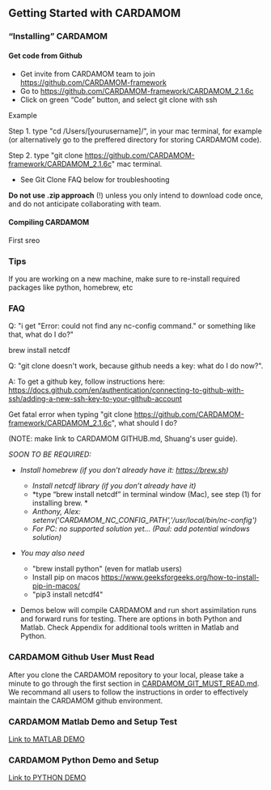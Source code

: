 ## Getting Started with CARDAMOM <a name="-getting-started"/>

### “Installing” CARDAMOM <a name="-installing--cardamom"/>

#### Get code from Github
+ Get invite from CARDAMOM team to join https://github.com/CARDAMOM-framework
+ Go to https://github.com/CARDAMOM-framework/CARDAMOM_2.1.6c
+ Click on green “Code” button, and select git clone with ssh

Example

Step 1. type "cd /Users/[yourusername]/", in your mac terminal, for example (or alternatively go to the preffered directory for storing CARDAMOM code).

Step 2. type "git clone https://github.com/CARDAMOM-framework/CARDAMOM_2.1.6c" mac terminal.
- See Git Clone FAQ below for troubleshooting

**Do not use .zip approach** (!) unless you only intend to download code once, and do not anticipate collaborating with team.


#### Compiling CARDAMOM

First sreo 

### Tips 

If you are working on a new machine, make sure to re-install required packages like python, homebrew, etc
 
 ### FAQ


Q: "i get "Error: could not find any nc-config command." or something like that, what do I do?"

 brew install netcdf
 
Q: "git clone doesn't work, because github needs a key: what do I do now?".

A: To get a github key, follow instructions here: https://docs.github.com/en/authentication/connecting-to-github-with-ssh/adding-a-new-ssh-key-to-your-github-account


 
 Get fatal error when typing "git clone https://github.com/CARDAMOM-framework/CARDAMOM_2.1.6c", what should I do?
 
 
(NOTE: make link to CARDAMOM GITHUB.md, Shuang's user guide).


*SOON TO BE REQUIRED:* 
+ *Install homebrew (if you don’t already have it: https://brew.sh)*
    * *Install netcdf library (if you don’t already have it)*
    * *type “brew install netcdf” in terminal window (Mac), see step (1) for installing brew. *
    * *Anthony, Alex: setenv('CARDAMOM_NC_CONFIG_PATH','/usr/local/bin/nc-config')*
    * *For PC: no supported solution yet… (Paul: add potential windows solution)*

+ *You may also need*
  * "brew install python" (even for matlab users)
  * Install pip on macos https://www.geeksforgeeks.org/how-to-install-pip-in-macos/
  * "pip3 install netcdf4"


+ Demos below will compile CARDAMOM and run short assimilation runs and forward runs for testing. There are options in both Python and Matlab. Check Appendix for additional tools written in Matlab and Python.

### CARDAMOM Github User Must Read <a name="cardamom-git-must-read">

After you clone the CARDAMOM repository to your local, please take a minute to go through the first section in  [CARDAMOM_GIT_MUST_READ.md](https://github.com/CARDAMOM-framework/CARDAMOM_2.1.6c/blob/master/CARDAMOM_GIT_MUST_READ.md). We recommand all users to follow the instructions in order to effectively maintain the CARDAMOM github environment. 

### CARDAMOM Matlab Demo and Setup Test <a name="cardamom-with-matlab"/>

[Link to MATLAB DEMO](MATLAB_DEMO.md)

### CARDAMOM Python Demo and Setup <a name="cardamom-with-python"/>

 [Link to PYTHON DEMO](PYTHON_DEMO.md)
